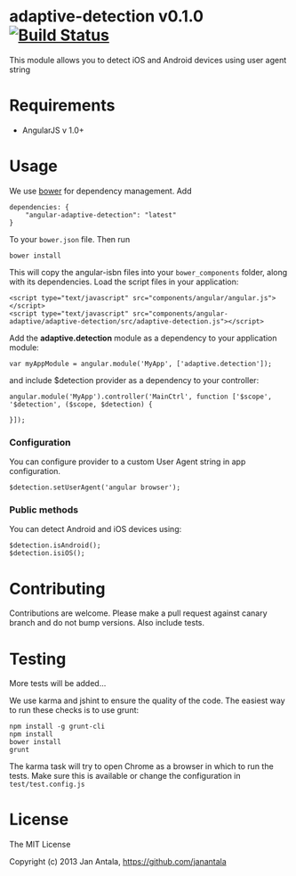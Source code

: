 # adaptive-detection v0.1.0 [![Build Status](https://travis-ci.org/angular-adaptive/adaptive-detection.png?branch=master)](https://travis-ci.org/angular-adaptive/adaptive-detection)

This module allows you to detect iOS and Android devices using user agent string

# Requirements

- AngularJS v 1.0+

# Usage

We use [bower](http://twitter.github.com/bower/) for dependency management. Add

    dependencies: {
        "angular-adaptive-detection": "latest"
    }

To your `bower.json` file. Then run

    bower install

This will copy the angular-isbn files into your `bower_components` folder, along with its dependencies. Load the script files in your application:

    <script type="text/javascript" src="components/angular/angular.js"></script>
    <script type="text/javascript" src="components/angular-adaptive/adaptive-detection/src/adaptive-detection.js"></script>

Add the **adaptive.detection** module as a dependency to your application module:

    var myAppModule = angular.module('MyApp', ['adaptive.detection']);

and include $detection provider as a dependency to your controller:

    angular.module('MyApp').controller('MainCtrl', function ['$scope', '$detection', ($scope, $detection) {

    }]);

### Configuration

You can configure provider to a custom User Agent string in app configuration.

    $detection.setUserAgent('angular browser');

### Public methods

You can detect Android and iOS devices using:

    $detection.isAndroid();
    $detection.isiOS();

    
# Contributing

Contributions are welcome. Please make a pull request against canary branch and do not bump versions. Also include tests.

# Testing

More tests will be added...

We use karma and jshint to ensure the quality of the code. The easiest way to run these checks is to use grunt:

    npm install -g grunt-cli
    npm install
    bower install
    grunt

The karma task will try to open Chrome as a browser in which to run the tests. Make sure this is available or change the configuration in `test/test.config.js` 

# License

The MIT License

Copyright (c) 2013 Jan Antala, https://github.com/janantala
